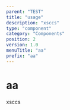 ```yaml
---
parent: "TEST"
title: "usage"
description: "xsccs"
type: "component"
category: "Components"
position: 2
version: 1.0
menuTitle: "aa"
prefix: "aa"
---
```


# aa

<!-- > This component was based on the aa component of [Vuetify](https://vuetifyjs.com/en/components/aa/ "Vuetify's aa component")

## Usage -->

xsccs

<!-- Component template need to be here -->

<doc-component :file="'TEST/aa/TEST_aa-usage'" :name="'aa'"></doc-component >

